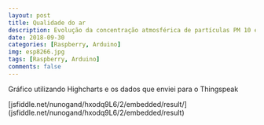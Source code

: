```yaml
---
layout: post
title: Qualidade do ar
description: Evolução da concentração atmosférica de partículas PM 10 e PM 2.5
date: 2018-09-30
categories: [Raspberry, Arduino]
img: esp8266.jpg
tags: [Raspberry, Arduino]
comments: false
---
```

Gráfico utilizando Highcharts e os dados que enviei para o Thingspeak

[jsfiddle.net/nunogand/hxodq9L6/2/embedded/result/] (jsfiddle.net/nunogand/hxodq9L6/2/embedded/result)

